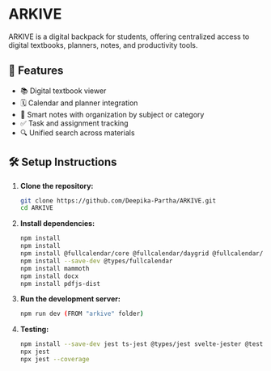 # ARKIVE

ARKIVE is a digital backpack for students, offering centralized access to digital textbooks, planners, notes, and productivity tools.

## 🚀 Features

- 📚 Digital textbook viewer  
- 🗓️ Calendar and planner integration  
- 📝 Smart notes with organization by subject or category  
- ✅ Task and assignment tracking  
- 🔍 Unified search across materials  

## 🛠️ Setup Instructions

1. **Clone the repository:**

   ```bash
   git clone https://github.com/Deepika-Partha/ARKIVE.git
   cd ARKIVE
   
2. **Install dependencies:**

   ```bash
   npm install
   npm install
   npm install @fullcalendar/core @fullcalendar/daygrid @fullcalendar/interaction
   npm install --save-dev @types/fullcalendar
   npm install mammoth
   npm install docx
   npm install pdfjs-dist
   
3. **Run the development server:**

   ```bash
   npm run dev (FROM "arkive" folder)

4. **Testing:**

   ```bash
   npm install --save-dev jest ts-jest @types/jest svelte-jester @testing-library/svelte @testing-library/jest-dom jest-environment-jsdom
   npx jest
   npx jest --coverage
   
